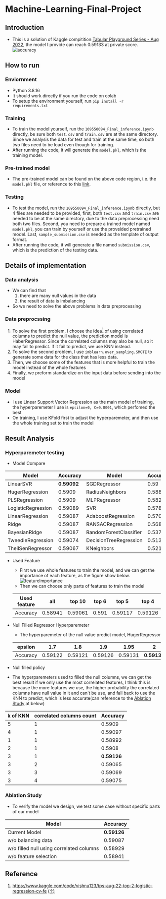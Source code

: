 # Machine-Learning-Final-Project

## Introduction
- This is a solution of Kaggle compitition [Tabular Playground Series - Aug 2022](https://www.kaggle.com/competitions/tabular-playground-series-aug-2022), the model I provide can reach 0.59133 at private score. 
![accuracy](https://user-images.githubusercontent.com/71249961/211188668-13a0cd46-c33e-4d4e-83fa-9871ef196fec.jpg)

## How to run
### Enviornment
- Python 3.8.16
- It should work directly if you run the code on colab
- To setup the environment yourself, run `pip install -r requirements.txt`

### Training
- To train the model yourself, run the `109550094_Final_inference.ipynb` directly, be sure both `test.csv` and `train.csv` are at the same directory. Since we analysis the data for test and train at the same time, so both two files need to be load even though for training.
- After running the code, it will generate the `model.pkl`, which is the training model.

### Pre-trained model
- The pre-trained model can be found on the above code region, i.e. the `model.pkl` file, or reference to this [link](https://drive.google.com/file/d/1PgHxevL1BsgPgTm0EZv_ufP-HBAgP3Da/view?usp=share_link). 

### Testing
- To test the model, run the `109550094_Final_inference.ipynb` directly, but 4 files are needed to be provided, first, both `test.csv` and `train.csv` are needed to be at the same directory, due to the data preprocessing need both two files. Second, you need to prepare a trained model named `model.pkl`, you can train by yourself or use the proveided pretrained model. Last, `sample_submission.csv` is needed as the template of output format.
- After running the code, it will generate a file named `submission.csv`, which is the prediction of the testing data.

## Details of implementation
### Data analysis
- We can find that
  1. there are many null values in the data
  2. the result of data is imbalancing
- So we need to solve the above problems in data preprocessing

### Data preprocssing
  1. To solve the first problem, I choose the idea[<sup>1</sup>](#reference) of using correlated columns to predict the null value, the prediction model is HaberRegressor. Since the correlated columns may also be null, so it may fail to predict. If it fail to predict, we use KNN instead.
  2. To solve the second problem, I use `imblearn.over_sampling.SMOTE` to generate some data for the class that has less data.
  3. Then, we choose some of the features that is more helpful to train the model instead of the whole features 
  3. Finally, we preform standardize on the input data before sending into the model
  
### Model
- I use Linear Support Vector Regression as the main model of training, the hyperparemeter I use is `epsilon=0, C=0.0001`, which perfomed the best
- On training, I use KFold first to adjust the hyperparemeter, and then use the whole training set to train the model

## Result Analysis
### Hyperparemeter testing
- Model Compare

|Model             |Accuracy|	Model                |Accuracy|
|------------------|--------|----------------------|--------|
|LinearSVR         |**0.59092**|SGDRegressor       |	0.59  |
|HugerRegression	 |0.5909  |RadiusNeighbors	     |0.5883  |
|PLSRegression	   |0.5909  |MLPRegressor          |0.58299 |
|LogisticRegression|0.59089 |	SVR                  |0.57898 |
|LinearRegression  |0.59087 |AdaboostRegression	   |0.57062 |
|Ridge          	 |0.59087 |RANSACRegression      |0.56859 |
|BayesianRidge     |0.59087 |RandomForestClassifier|0.53718 |
|TweedieRegression |0.59074 |DecisionTreeRegression|0.51337 |
|TheilSenRegressor |0.59067 |KNeighbors            |0.52154 |

- Used Feature
  - First we use whole features to train the model, and we can get the importance of each feature, as the figure show below.
  ![featureImportance](https://user-images.githubusercontent.com/71249961/211187814-a00a6243-6baa-4f73-91fc-84ca3b7b9232.png)
  - Then we can choose only parts of features to train the model
 
  |Used feature|all	   |top 10 |top 6|top 5	 |top 4  |top 3  |top 2  |
  |------------|-------|-------|-----|-------|-------|-------|-------|
  |Accuracy    |0.58941|0.59061|0.591|0.59117|0.59126|0.59114|0.59116|
  
- Null Filled Regressor Hyperparemeter
  - The hyperparemeter of the null value predict model, HugerRegressor

  |epsilon     |1.7	   |1.8    |1.9    |1.95	 |2          |2.05   |2.05   |
  |------------|-------|-------|-------|-------|-----------|-------|-------|
  |Accuracy    |0.59122|0.59121|0.59126|0.59131|**0.59133**|0.59128|0.59125|
  
-	Null filled policy
  - The hyperparemeters used to filled the null columns, we can get the best result if we only use the most correlated features, I think this is because the more features we use, the higher probability the correlated columns have null value in it and can't be use, and fall back to use the KNN to predict, which is less accurate(can reference to the [Ablation Study](#ablation-study) at below)
  
  |k of KNN|correlated columns count|Accuracy|
  |--------|------------------------|--------|
  |5	     |1	                      |0.5909  |
  |4	     |1	                      |0.59097 |
  |1	     |1	                      |0.58992 |
  |2	     |1                      	|0.5908  |
  |3	     |1                    |**0.59126**|
  |3	     |2                     	|0.59065 |
  |3	     |3	                      |0.59069 |
  |3	     |4	                      |0.59075 |
  
### Ablation Study
- To verify the model we design, we test some case without specific parts of our model

|Model                                   |Accuracy|
|----------------------------------------|--------|
|Current Model                        |**0.59126**|
|w/o balancing data                      |0.59087 |
|w/o filled null using correlated columns|0.58929 |
|w/o feature selection                   |0.58941 |




## Reference
1. <https://www.kaggle.com/code/vishnu123/tps-aug-22-top-2-logistic-regression-cv-fe> [(↑)](#data-preprocssing)

